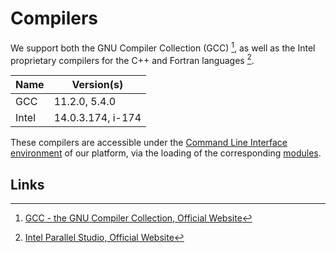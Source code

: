 # Compilers

We support both the GNU Compiler Collection (GCC) [^1], as well as the Intel proprietary compilers for the C++ and Fortran languages [^2].

| Name      |  Version(s) | 
| :-------- | ----------- |
| GCC | 11.2.0, 5.4.0 |
| Intel |  14.0.3.174, i-174 |

These compilers are accessible under the [Command Line Interface environment](../../cli/environment.md) of our platform, via the loading of the corresponding [modules](../../cli/modules.md).

## Links

[^1]: [GCC - the GNU Compiler Collection, Official Website](https://gcc.gnu.org/)

[^2]: [Intel Parallel Studio, Official Website](https://software.intel.com/en-us/parallel-studio-xe)
